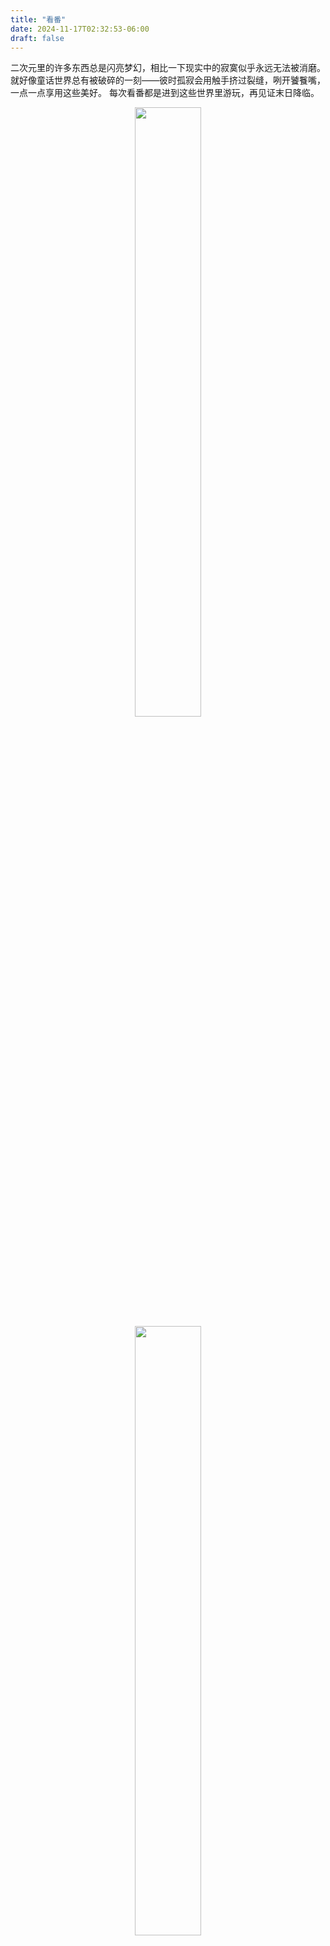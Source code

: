 ```yaml
---
title: "看番"
date: 2024-11-17T02:32:53-06:00
draft: false
---
```


二次元里的许多东西总是闪亮梦幻，相比一下现实中的寂寞似乎永远无法被消磨。就好像童话世界总有被破碎的一刻——彼时孤寂会用触手挤过裂缝，咧开饕餮嘴，一点一点享用这些美好。
每次看番都是进到这些世界里游玩，再见证末日降临。


<center>
  <figure>
    <img src=" ../myimages/看番/bocchi.jpeg " style="width:50%;" />
    <img src=" ../myimages/看番/永不毕业.png " style="width:50%;" />
    <img src=" ../myimages/看番/Nancy-bass.jpg " style="width:50%;" />
    <figcaption>  </figcaption>
  </figure>
</center>